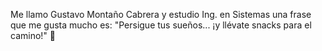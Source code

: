 Me llamo Gustavo Montaño Cabrera 
y estudio Ing. en Sistemas
una frase que me gusta mucho es: "Persigue tus sueños... ¡y llévate snacks para el camino!" 👾
